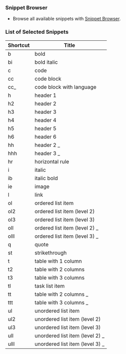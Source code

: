 ### Snippet Browser
* Browse all available snippets with [Snippet Browser](http://pihrt.net/snippetica/snippets?engine=vscode&language=markdown).

### List of Selected Snippets

Shortcut | Title
-------- | -----
b|bold
bi|bold italic
c|code
cc|code block
cc\_|code block with language
h|header 1
h2|header 2
h3|header 3
h4|header 4
h5|header 5
h6|header 6
hh|header 2 \_
hhh|header 3 \_
hr|horizontal rule
i|italic
ib|italic bold
ie|image
l|link
ol|ordered list item
ol2|ordered list item \(level 2\)
ol3|ordered list item \(level 3\)
oll|ordered list item \(level 2\) \_
olll|ordered list item \(level 3\) \_
q|quote
st|strikethrough
t|table with 1 column
t2|table with 2 columns
t3|table with 3 columns
tl|task list item
tt|table with 2 columns \_
ttt|table with 3 columns \_
ul|unordered list item
ul2|unordered list item \(level 2\)
ul3|unordered list item \(level 3\)
ull|unordered list item \(level 2\) \_
ulll|unordered list item \(level 3\) \_
